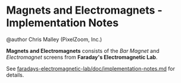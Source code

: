 # Magnets and Electromagnets - Implementation Notes

@author Chris Malley (PixelZoom, Inc.)

**Magnets and Electromagnets** consists of the _Bar Magnet_ and _Electromagnet_ screens from **Faraday's Electromagnetic Lab**.

See [faradays-electromagnetic-lab/doc/implementation-notes.md](https://github.com/phetsims/faradays-electromagnetic-lab/blob/main/doc/implementation-notes.md) for details.